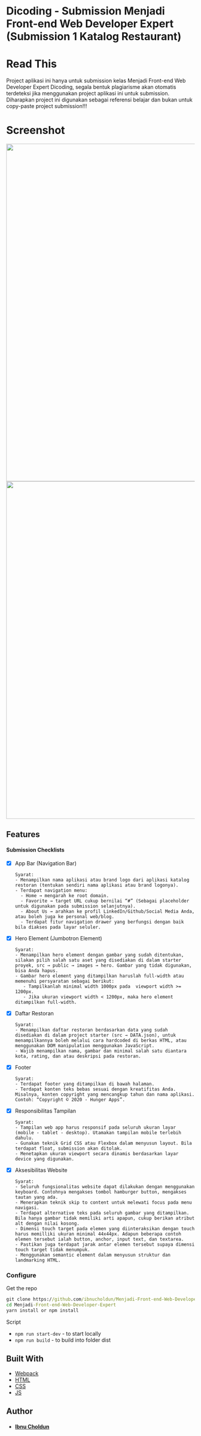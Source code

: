 # Dicoding - Submission Menjadi Front-end Web Developer Expert (Submission 1 Katalog Restaurant)

# Read This
Project aplikasi ini hanya untuk submission kelas Menjadi Front-end Web Developer Expert Dicoding, segala bentuk plagiarisme akan otomatis terdeteksi jika menggunakan project aplikasi ini untuk submission. Diharapkan project ini digunakan sebagai referensi belajar dan bukan untuk copy-paste project submission!!!
     
# Screenshot
<img src="https://user-images.githubusercontent.com/96803344/169085569-759ba8ff-c3f1-4eba-8b44-6f481061a25a.PNG"
     style="float: center; margin-right: 10px;"
     width="900" />
<img src="https://user-images.githubusercontent.com/96803344/169085711-77d48e91-117a-4730-9bfc-ff936922f8bb.PNG"
     style="float: center; margin-right: 10px;"
     width="900" />

## Features
#### Submission Checklists
- [x] App Bar (Navigation Bar)

      Syarat:
      - Menampilkan nama aplikasi atau brand logo dari aplikasi katalog restoran (tentukan sendiri nama aplikasi atau brand logonya).
      - Terdapat navigation menu:
        - Home → mengarah ke root domain.
        - Favorite → target URL cukup bernilai “#” (Sebagai placeholder untuk digunakan pada submission selanjutnya).
        - About Us → arahkan ke profil LinkedIn/Github/Social Media Anda, atau boleh juga ke personal web/blog.
        - Terdapat fitur navigation drawer yang berfungsi dengan baik bila diakses pada layar seluler.
        
- [x] Hero Element (Jumbotron Element)

      Syarat:
      - Menampilkan hero element dengan gambar yang sudah ditentukan, silakan pilih salah satu aset yang disediakan di dalam starter proyek, src → public → images → hero. Gambar yang tidak digunakan, bisa Anda hapus.
      - Gambar hero element yang ditampilkan haruslah full-width atau memenuhi persyaratan sebagai berikut: 
         - Tampilkanlah minimal width 1000px pada  viewport width >= 1200px.
         - Jika ukuran viewport width < 1200px, maka hero element ditampilkan full-width.
       
- [x] Daftar Restoran

      Syarat:
      - Menampilkan daftar restoran berdasarkan data yang sudah disediakan di dalam project starter (src → DATA.json), untuk menampilkannya boleh melalui cara hardcoded di berkas HTML, atau menggunakan DOM manipulation menggunakan JavaScript.
      - Wajib menampilkan nama, gambar dan minimal salah satu diantara kota, rating, dan atau deskripsi pada restoran.
      
- [x] Footer

      Syarat:
      - Terdapat footer yang ditampilkan di bawah halaman.
      - Terdapat konten teks bebas sesuai dengan kreatifitas Anda. Misalnya, konten copyright yang mencangkup tahun dan nama aplikasi. Contoh: “Copyright © 2020 - Hunger Apps”.
      
- [x] Responsibilitas Tampilan

      Syarat:
      - Tampilan web app harus responsif pada seluruh ukuran layar (mobile - tablet - desktop). Utamakan tampilan mobile terlebih dahulu.
      - Gunakan teknik Grid CSS atau Flexbox dalam menyusun layout. Bila terdapat float, submission akan ditolak.
      - Menetapkan ukuran viewport secara dinamis berdasarkan layar device yang digunakan.

- [x] Aksesibilitas Website

      Syarat:
      - Seluruh fungsionalitas website dapat dilakukan dengan menggunakan keyboard. Contohnya mengakses tombol hamburger button, mengakses tautan yang ada.
      - Menerapkan teknik skip to content untuk melewati focus pada menu navigasi.
      - Terdapat alternative teks pada seluruh gambar yang ditampilkan. Bila hanya gambar tidak memiliki arti apapun, cukup berikan atribut alt dengan nilai kosong. 
      - Dimensi touch target pada elemen yang diinteraksikan dengan touch harus memilliki ukuran minimal 44x44px. Adapun beberapa contoh elemen tersebut ialah button, anchor, input text, dan textarea.
      - Pastikan juga terdapat jarak antar elemen tersebut supaya dimensi touch target tidak menumpuk.
      - Menggunakan semantic element dalam menyusun struktur dan landmarking HTML.

### Configure

Get the repo

```cmd
git clone https://github.com/ibnucholdun/Menjadi-Front-end-Web-Developer-Expert.git
cd Menjadi-Front-end-Web-Developer-Expert
yarn install or npm install
```

Script

- `npm run start-dev` - to start locally
- `npm run build` - to build into folder dist

## Built With
- [Webpack](https://webpack.js.org/)
- [HTML](https://www.w3schools.com/html/)
- [CSS](https://www.w3schools.com/css/)
- [JS](https://www.javascript.com/)


## Author
* #### [Ibnu Choldun](https://www.linkedin.com/in/ibnu-choldun-19904322a/)
